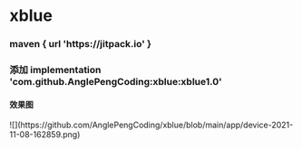 # xblue

<h3> maven { url 'https://jitpack.io' }  </h3>
<h3> 添加 implementation 'com.github.AnglePengCoding:xblue:xblue1.0' </h3>

<h4>效果图</h4>
![](https://github.com/AnglePengCoding/xblue/blob/main/app/device-2021-11-08-162859.png)


